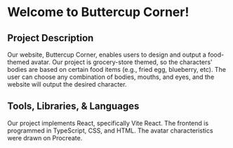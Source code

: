 # Welcome to Buttercup Corner!


## Project Description
Our website, Buttercup Corner, enables users to design and output a food-themed avatar. Our project is grocery-store themed, so the characters' bodies are based on certain food items (e.g., fried egg, blueberry, etc). The user can choose any combination of bodies, mouths, and eyes, and the website will output the desired character.


## Tools, Libraries, & Languages
Our project implements React, specifically Vite React. The frontend is programmed in TypeScript, CSS, and HTML. The avatar characteristics were drawn on Procreate.
